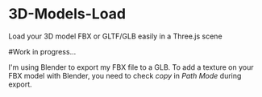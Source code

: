 # 3D-Models-Load
Load your 3D model FBX or GLTF/GLB easily in a Three.js scene

#Work in progress...

I'm using Blender to export my FBX file to a GLB. 
To add a texture on your FBX model with Blender, you need to check *copy* in *Path Mode* during export.
